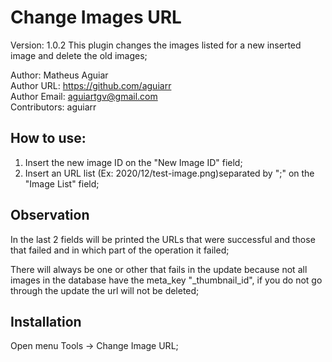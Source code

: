 # Change Images URL
Version: 1.0.2
This plugin changes the images listed for a new inserted image and delete the old images;

Author: Matheus Aguiar <br/>
Author URL: https://github.com/aguiarr <br/>
Author Email: aguiartgv@gmail.com <br/>
Contributors: aguiarr  <br/> 

## How to use:

1. Insert the new image ID on the "New Image ID" field;
2. Insert an URL list (Ex: 2020/12/test-image.png)separated by ";" on the "Image List" field;

## Observation

In the last 2 fields will be printed the URLs that were successful and those that failed and in which part of the operation it failed;

There will always be one or other that fails in the update because not all images in the database have the meta_key "_thumbnail_id", if you do not go through the update the url will not be deleted;

## Installation

Open menu Tools -> Change Image URL;

